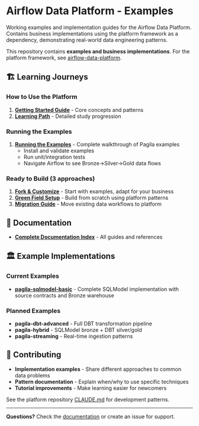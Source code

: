# Airflow Data Platform - Examples

Working examples and implementation guides for the Airflow Data Platform. Contains business implementations using the platform framework as a dependency, demonstrating real-world data engineering patterns.

This repository contains **examples and business implementations**. For the platform framework, see [airflow-data-platform](https://github.com/Troubladore/airflow-data-platform).

## 🏗️ Learning Journeys

### **How to Use the Platform**
1. **[Getting Started Guide](docs/getting-started.md)** - Core concepts and patterns
2. **[Learning Path](docs/learning-path.md)** - Detailed study progression

### **Running the Examples**
1. **[Running the Examples](docs/running-examples.md)** - Complete walkthrough of Pagila examples
   - Install and validate examples
   - Run unit/integration tests
   - Navigate Airflow to see Bronze→Silver→Gold data flows

### **Ready to Build** (3 approaches)
1. **[Fork & Customize](docs/implementation-guide.md)** - Start with examples, adapt for your business
2. **[Green Field Setup](docs/business-setup-patterns.md)** - Build from scratch using platform patterns
3. **[Migration Guide](docs/migration-guide.md)** - Move existing data workflows to platform

## 📖 Documentation

- **[Complete Documentation Index](docs/index.md)** - All guides and references

## 🏛️ Example Implementations

### **Current Examples**
- **[pagila-sqlmodel-basic](pagila-implementations/pagila-sqlmodel-basic/)** - Complete SQLModel implementation with source contracts and Bronze warehouse

### **Planned Examples**
- **pagila-dbt-advanced** - Full DBT transformation pipeline
- **pagila-hybrid** - SQLModel bronze + DBT silver/gold
- **pagila-streaming** - Real-time ingestion patterns

## 🤝 Contributing

- **Implementation examples** - Share different approaches to common data problems
- **Pattern documentation** - Explain when/why to use specific techniques
- **Tutorial improvements** - Make learning easier for newcomers

See the platform repository [CLAUDE.md](https://github.com/Troubladore/airflow-data-platform/blob/main/CLAUDE.md) for development patterns.

---

**Questions?** Check the [documentation](docs/) or create an issue for support.